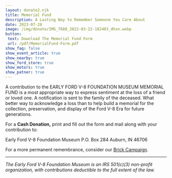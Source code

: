 ```yaml
---
layout: donate2.njk
title: Memorial Fund
description: A Lasting Way to Remember Someone You Care About
date: 2023-07-28
image: /img/donate/IMG_7688_2022-03-22-182403_dhxn.webp
button: 
 text: Download The Memorial Fund Form
 url: /pdf/MemorialFund-Form.pdf
show_faq: false
show_event_article: true
show_nearby: true
show_ford_store: true
show_motors: true
show_patner: true
---
```

A contribution to the EARLY FORD V-8 FOUNDATION MUSEUM MEMORIAL FUND is a most appropriate way to express sentiment at the loss of a friend or loved one. A notification is sent to the family of the deceased. What better way to acknowledge a loss than to help build a memorial for the collection, preservation, and display of the Ford V-8 Era for future generations.  
  
For a **Cash Donation,** print and fill out the form and mail along with your contribution to:

Early Ford V-8 Foundation Museum
P.O. Box 284
Auburn, IN 46706  
  
For a more permanent remembrance, consider our [Brick Campaign](https://fordv8foundation.org/donate/brick-campaign).

---

_The Early Ford V-8 Foundation Museum is an IRS 501(c)(3) non-profit organization, with contributions deductible to the full extent of the law._

